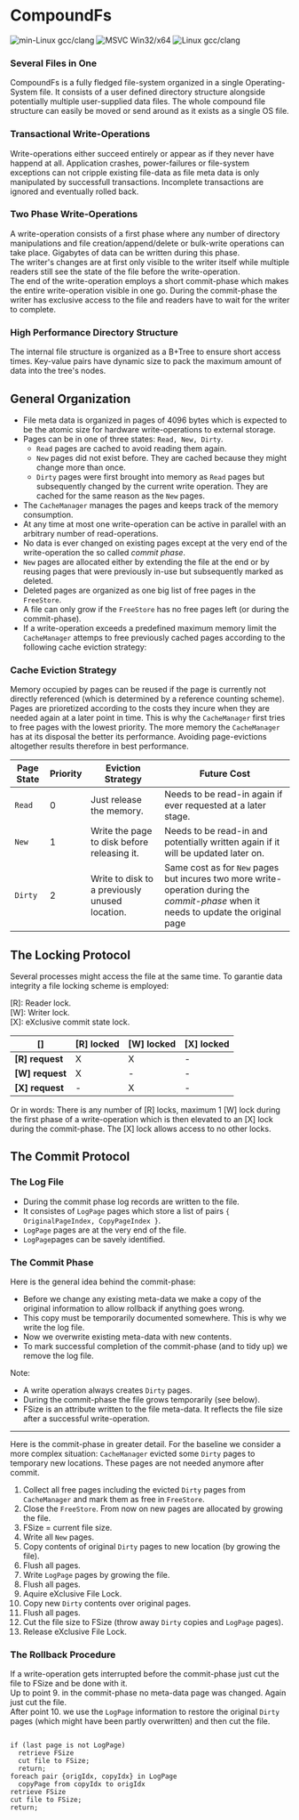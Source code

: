 # CompoundFs
![min-Linux gcc/clang](https://github.com/5e3/CompoundFs/workflows/min-Linux%20gcc/clang/badge.svg) ![MSVC Win32/x64](https://github.com/5e3/CompoundFs/workflows/MSVC%20Win32/x64/badge.svg) ![Linux gcc/clang](https://github.com/5e3/CompoundFs/workflows/Linux%20gcc/clang/badge.svg)

### Several Files in One 
CompoundFs is a fully fledged file-system organized in a single Operating-System file. It consists of a user defined 
directory structure alongside potentially multiple user-supplied data files. The whole compound file structure can easily 
be moved or send around as it exists as a single OS file.  

### Transactional Write-Operations
Write-operations either succeed entirely or appear as if they never have happend at all.
Application crashes, power-failures or file-system exceptions can not cripple existing file-data as 
file meta data is only manipulated by successfull transactions. Incomplete transactions are ignored and eventually 
rolled back.

### Two Phase Write-Operations
A write-operation consists of a first phase where any number of directory manipulations and file creation/append/delete 
or bulk-write operations can take place. Gigabytes of data can be written during this phase.  
The writer's changes are at first only visible to the writer itself while multiple readers still see the state 
of the file before the write-operation.  
The end of the write-operation employs a short commit-phase which makes the entire write-operation visible in one go. 
During the commit-phase the writer has exclusive access to the file and readers have to wait for the writer to complete.

### High Performance Directory Structure
The internal file structure is organized as a B+Tree to ensure short access times. Key-value pairs have dynamic size to
pack the maximum amount of data into the tree's nodes. 

## General Organization

- File meta data is organized in pages of 4096 bytes which is expected to be the atomic size for hardware write-operations 
to external storage.
- Pages can be in one of three states: `Read, New, Dirty`. 
  - `Read` pages are cached to avoid reading them again.
  - `New` pages did not exist before. They are cached because they might change more than once.
  - `Dirty` pages were first brought into memory as `Read` pages but subsequently changed by the 
current write operation. They are cached for the same reason as the `New` pages.
- The `CacheManager` manages the pages and keeps track of the memory consumption.
- At any time at most one write-operation can be active in parallel with an arbitrary number of read-operations.
- No data is ever changed on existing pages except at the very end of the write-operation the so called *commit phase*.
- `New` pages are allocated either by extending the file at the end or by reusing pages that were previously in-use but 
subsequently marked as deleted.
- Deleted pages are organized as one big list of free pages in the `FreeStore`.
- A file can only grow if the `FreeStore` has no free pages left (or during the commit-phase).  
- If a write-operation exceeds a predefined maximum memory limit the `CacheManager` attemps to free previously cached
pages according to the following cache eviction strategy:

### Cache Eviction Strategy
Memory occupied by pages can be reused if the page is currently not directly referenced (which is 
determined by a reference counting scheme).  
Pages are prioretized according to the costs they incure when they are needed again at a later point in time. 
This is why the `CacheManager` first tries to free pages with the lowest priority. The more memory the `CacheManager` 
has at its disposal the better its performance. Avoiding page-evictions altogether results therefore in best performance.

Page State | Priority | Eviction Strategy | Future Cost
-----------| -------- |------------------ | -----------  
`Read` | 0 | Just release the memory. | Needs to be read-in again if ever requested at a later stage.
`New` | 1 | Write the page to disk before releasing it. | Needs to be read-in and potentially written again if it will be updated later on. 
`Dirty` | 2 | Write to disk to a previously unused location. | Same cost as for `New` pages but incures two more write-operation during the *commit-phase* when it needs to update the original page

## The Locking Protocol 

Several processes might access the file at the same time. To garantie data integrity a file locking scheme is employed:  
 
[R]: Reader lock.  
[W]: Writer lock.  
[X]: eXclusive commit state lock.  


[] | [R] locked | [W] locked | [X] locked
-- | ---------- | ---------- | ----------
**[R] request** | X | X | -
**[W] request** | X | - | - 
**[X] request** | - | X | -

Or in words: There is any number of [R] locks, maximum 1 [W] lock during the first phase of a write-operation which
is then elevated to an [X] lock during the commit-phase. The [X] lock allows access to no other locks.

## The Commit Protocol  

### The Log File  

- During the commit phase log records are written to the file.
- It consistes of `LogPage` pages which store a list of pairs `{ OriginalPageIndex, CopyPageIndex }`. 
- `LogPage` pages are at the very end of the file.
- `LogPage`pages can be savely identified.


### The Commit Phase  

Here is the general idea behind the commit-phase:
- Before we change any existing meta-data we make a copy of the original information to allow rollback 
if anything goes wrong.
- This copy must be temporarily documented somewhere. This is why we write the log file.
- Now we overwrite existing meta-data with new contents.
- To mark successful completion of the commit-phase (and to tidy up) we remove the log file.  

Note:
- A write operation always creates `Dirty` pages.
- During the commit-phase the file grows temporarily (see below).
- FSize is an attribute written to the file meta-data. It reflects the file size after a successful write-operation.

____

Here is the commit-phase in greater detail. For the baseline we consider a more complex situation: `CacheManager` 
evicted some `Dirty` pages to temporary new locations. These pages are not needed anymore after commit.

1. Collect all free pages including the evicted `Dirty` pages from `CacheManager` and mark them as free in `FreeStore`.
2. Close the `FreeStore`. From now on new pages are allocated by growing the file.
3. FSize = current file size.
4. Write all `New` pages.
5. Copy contents of original `Dirty` pages to new location (by growing the file).
6. Flush all pages.
7. Write `LogPage` pages by growing the file.
8. Flush all pages. 
9. Aquire eXclusive File Lock.
10. Copy new `Dirty` contents over original pages.
11. Flush all pages.
12. Cut the file size to FSize (throw away `Dirty` copies and `LogPage` pages).
13. Release eXclusive File Lock.

### The Rollback Procedure  

If a write-operation gets interrupted before the commit-phase just cut the file to FSize and be done with it.  
Up to point 9. in the commit-phase no meta-data page was changed. Again just cut the file.  
After point 10. we use the `LogPage` information to restore the original `Dirty` pages (which might 
have been partly overwritten) and then cut the file.  

```

if (last page is not LogPage)
  retrieve FSize
  cut file to FSize; 
  return;
foreach pair {origIdx, copyIdx} in LogPage
  copyPage from copyIdx to origIdx
retrieve FSize
cut file to FSize; 
return;

```
